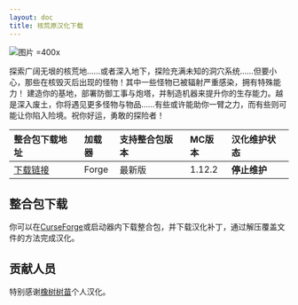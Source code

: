 ```yaml
---
layout: doc
title: 核荒原汉化下载
---
```


![图片 =400x](https://media.forgecdn.net/attachments/310/897/2020-09-01_22.png)

探索广阔无垠的核荒地……或者深入地下，探险充满未知的洞穴系统……但要小心，那些在核毁灭后出现的怪物！其中一些怪物已被辐射严重感染，拥有特殊能力！
建造你的基地，部署防御工事与炮塔，并制造机器来提升你的生存能力。越是深入废土，你将遇见更多怪物与物品……有些或许能助你一臂之力，而有些则可能让你陷入险境。祝你好运，勇敢的探险者！

<DownloadLinks :methods="[
  { id: 'lanzou', text: '下载汉化', icon: '/imgs/svg/lanzou.svg', link: 'https://wwz.lanzouv.com/hehuangyuan1shumiao024' },
  { id: 'bilibili', text: '专栏介绍', icon: '/imgs/svg/bilibili.svg', link: 'https://www.bilibili.com/read/cv19042449/' },
  { id: 'lazy', text: '懒汉下载', icon: '/imgs/lazydl.png', link: 'https://wwz.lanzouv.com/hehuangyuan1shumiao024' }
]" />

| 整合包下载地址                                                                  | 加载器 | 支持整合包版本 | MC版本 | 汉化维护状态 |
| :------------------------------------------------------------------------------ | :----- | :------------- | :----- | :----------- |
| [下载链接](https://www.curseforge.com/minecraft/modpacks/the-nuclear-wasteland) | Forge  | 最新版         | 1.12.2 | **停止维护** |

## 整合包下载

你可以在[CurseForge](https://www.curseforge.com/minecraft/modpacks/the-nuclear-wasteland)或启动器内下载整合包，并下载汉化补丁，通过解压覆盖文件的方法完成汉化。

## 贡献人员

特别感谢[橡树树苗](https://space.bilibili.com/486675034)个人汉化。

<DocSupport />
